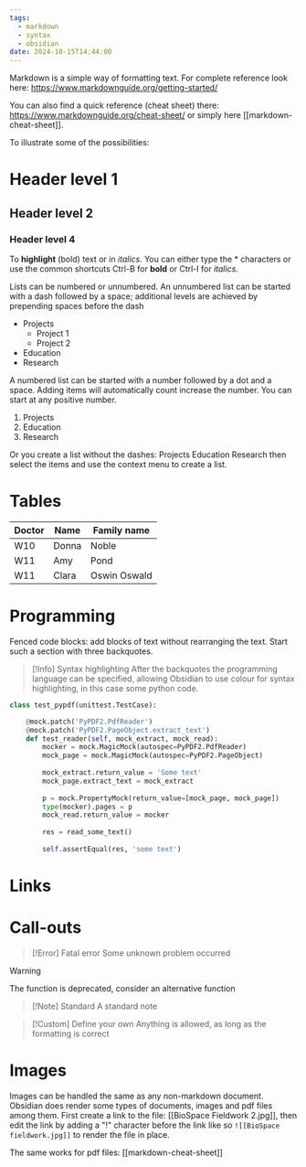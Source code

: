 ```yaml
---
tags:
  - markdown
  - syntax
  - obsidian
date: 2024-10-15T14:44:00
---
```

Markdown is a simple way of formatting text. For complete reference look here: https://www.markdownguide.org/getting-started/

You can also find a quick reference (cheat sheet) there: https://www.markdownguide.org/cheat-sheet/ or simply here [[markdown-cheat-sheet]].

To illustrate some of the possibilities:
# Header level 1
## Header level 2
### Header level 4

To **highlight** (bold) text or in *italics*. You can either type the * characters or use the common shortcuts Ctrl-B for **bold** or Ctrl-I for *italics*.

Lists can be numbered or unnumbered. An unnumbered list can be started with a dash followed by a space; additional levels are achieved by prepending spaces before the dash
- Projects
   - Project 1
   - Project 2
- Education
- Research

A numbered list can be started with a number followed by a dot and a space. Adding items will automatically count increase the number. You can start at any positive number.
1. Projects
2. Education
3. Research

Or you create a list without the dashes:
Projects
Education
Research
then select the items and use the context menu to create a list.

# Tables

| Doctor | Name  | Family name  |
| ------ | ----- | ------------ |
| W10    | Donna | Noble        |
| W11    | Amy   | Pond         |
| W11    | Clara | Oswin Oswald |

# Programming
Fenced code blocks: add blocks of text without rearranging the text. Start such a section with three backquotes. 

> [!Info] Syntax highlighting
> After the backquotes the programming language can be specified, allowing Obsidian to use colour for syntax highlighting, in this case some python code.


```python
class test_pypdf(unittest.TestCase):

    @mock.patch('PyPDF2.PdfReader')
    @mock.patch('PyPDF2.PageObject.extract_text')
    def test_reader(self, mock_extract, mock_read):
        mocker = mock.MagicMock(autospec=PyPDF2.PdfReader)
        mock_page = mock.MagicMock(autospec=PyPDF2.PageObject)
        
        mock_extract.return_value = 'Some text'
        mock_page.extract_text = mock_extract
        
        p = mock.PropertyMock(return_value=[mock_page, mock_page])
        type(mocker).pages = p
        mock_read.return_value = mocker
        
        res = read_some_text()
        
        self.assertEqual(res, 'some text')
```

# Links

# Call-outs

> [!Error] Fatal error
> Some unknown problem occurred

>[!Warning] 
>The function is deprecated, consider an alternative function

>[!Note] Standard
>A standard note

>[!Custom] Define your own
>Anything is allowed, as long as the formatting is correct

# Images
Images can be handled the same as any non-markdown document. Obsidian does render some types of documents, images and pdf files among them. First create a link to the file: [[BioSpace Fieldwork 2.jpg]], then edit the link by adding a "!" character before the link like so
`![[BioSpace fieldwork.jpg]]` to render the file in place.

The same works for pdf files:
[[markdown-cheat-sheet]]